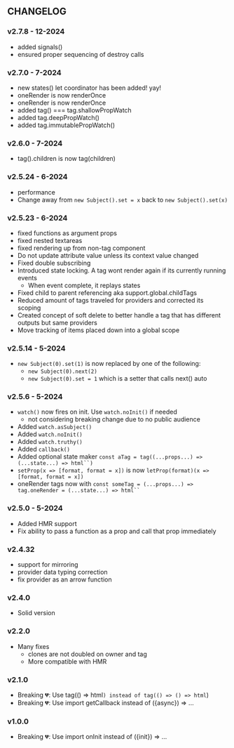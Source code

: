 ## CHANGELOG

### v2.7.8 - 12-2024
- added signals()
- ensured proper sequencing of destroy calls

### v2.7.0 - 7-2024
- new states() let coordinator has been added! yay!
- oneRender is now renderOnce
- oneRender is now renderOnce
- added tag() === tag.shallowPropWatch
- added tag.deepPropWatch()
- added tag.immutablePropWatch()

### v2.6.0 - 7-2024
- tag().children is now tag(children)

### v2.5.24 - 6-2024
- performance
- Change away from `new Subject().set = x` back to `new Subject().set(x)`

### v2.5.23 - 6-2024
- fixed functions as argument props
- fixed nested textareas
- fixed rendering up from non-tag component
- Do not update attribute value unless its context value changed
- Fixed double subscribing
- Introduced state locking. A tag wont render again if its currently running events
  - When event complete, it replays states
- Fixed child to parent referencing aka support.global.childTags
- Reduced amount of tags traveled for providers and corrected its scoping
- Created concept of soft delete to better handle a tag that has different outputs but same providers
- Move tracking of items placed down into a global scope

### v2.5.14 - 5-2024
- `new Subject(0).set(1)` is now replaced by one of the following:
  - `new Subject(0).next(2)`
  - `new Subject(0).set = 1` which is a setter that calls next() auto

### v2.5.6 - 5-2024
- `watch()` now fires on init. Use `watch.noInit()` if needed
  - not considering breaking change due to no public audience
- Added `watch.asSubject()`
- Added `watch.noInit()`
- Added `watch.truthy()`
- Added `callback()`
- Added optional state maker `const aTag = tag((...props...) => (...state...) => html``)`
- `setProp(x => [format, format = x])` is now `letProp(format)(x => [format, format = x])`
- oneRender tags now with `const someTag = (...props...) => tag.oneRender = (...state...) => html`` `

### v2.5.0 - 5-2024
- Added HMR support
- Fix ability to pass a function as a prop and call that prop immediately

### v2.4.32
- support for mirroring
- provider data typing correction
- fix provider as an arrow function

### v2.4.0
- Solid version

### v2.2.0
- Many fixes
  - clones are not doubled on owner and tag
  - More compatible with HMR

### v2.1.0
- Breaking 💔: Use tag(() => html``) instead of tag(() => () => html``)
- Breaking 💔: Use import getCallback instead of ({async}) => ...

### v1.0.0
- Breaking 💔: Use import onInit instead of ({init}) => ...
